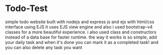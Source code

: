 # Todo-Test
simple todo website built with nodejs and express js and ejs with html/css interface using EJS
it uses EJS view engine and also i used bootstrap-v4 classes for a more beautiful experience. i also used class and constructors instead of a
data base for faster runtime. the way it works is so simple, add your daily task and when it's done you can mark it as a completed task! and
you can also delete any task you want
